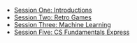 - [Session One: Introductions](IntroSessions/SessionOneStudentDesc.md)
- [Session Two: Retro Games](https://hytechcamps.github.io/retro-games/)
- [Session Three: Machine Learning](https://hytechcamps.github.io/machine-learning/)
- [Session Five: CS Fundamentals Express](https://studio.code.org/s/express-2021)